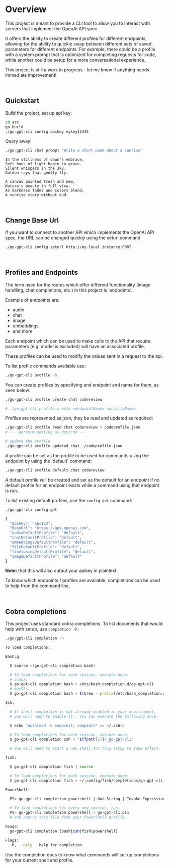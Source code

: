 # Overview

This project is meant to provide a CLI tool to allow you to interact with servers that implement the OpenAI API spec.

It offers the ability to create different profiles for different endpoints, allowing for the ability to quickly swap between different sets of saved parameters for different endpoints. For example, there could be a profile with a system prompt that is optimized for completing requests for code, while another could be setup for a more conversational experience.

This project is still a work in progress - let me know if anything needs immediate improvement!


<br/>

## Quickstart

Build the project, set up api key:

``` bash
cd src
go build
./go-gpt-cli config apikey mykey12345
```

Query away!

``` bash
./go-gpt-cli chat prompt "Write a short poem about a sunrise"
```
```
In the stillness of dawn's embrace,
Soft hues of light begin to grace.
Silent whispers in the sky,
Golden rays that gently fly.

A canvas painted fresh and new,
Nature's beauty in full view.
As darkness fades and colors blend,
A sunrise story without end.
```

<br/>

## Change Base Url  

If you want to connect to another API which implements the OpenAI API spec, the URL can be changed quickly using the seturl command

``` bash
./go-gpt-cli config seturl http://my.local.instance:PORT
```

<br/>

## Profiles and Endpoints

The term used for the routes which offer different functionality (image handling, chat completions, etc.) in this project is 'endpoints'.

Example of endpoints are:

- audio
- chat
- image
- embeddings
- and more

Each endpoint which can be used to make calls to the API that require parameters (e.g. model is excluded) will have an associated profile.

These profiles can be used to modify the values sent in a request to the api.

To list profile commands available use:

``` bash
./go-gpt-cli profile -h
```

You can create profiles by specifying and endpoint and name for them, as seen below:

``` bash
./go-gpt-cli profile create chat codereview

# ./go-gpt-cli profile create <endpointName> <profileName>
```

Profiles are represented as json; they be read and updated as required:

``` bash
./go-gpt-cli profile read chat codereview > codeprofile.json
# --- perform editing as desired ---

# update the profile
./go-gpt-cli profile updated chat ./codeprofile.json
```

A profile can be set as the profile to be used for commands using the endpoint by using the 'default' command:

``` bash
./go-gpt-cli profile default chat codereview
```

A default profile will be created and set as the default for an endpoint if no default profile for an endpoint exists while a command using that endpoint is run.

To list existing default profiles, use the ```config get``` command:

``` bash
./go-gpt-cli config get

{
  "ApiKey": "abc123",
  "BaseUrl": "https://api.openai.com",
  "audioDefaultProfile": "default",
  "chatDefaultProfile": "default",
  "embeddingsDefaultProfile": "default",
  "fileDefaultProfile": "default",
  "finetuningDefaultProfile": "default",
  "imageDefaultProfile": "default"
}
```

**Note:** that this will also output your apikey in plaintext.

To know which endpoints / profiles are available, completions can be used to help from the command line.

<br/>

## Cobra completions

This project uses standard cobra completions. To list documents that would help with setup, use ```completion -h```:

``` bash
./go-gpt-cli completion -h

To load completions:

Bash:q

  $ source <(go-gpt-cli completion bash)

  # To load completions for each session, execute once:
  # Linux:
  $ go-gpt-cli completion bash > /etc/bash_completion.d/go-gpt-cli
  # macOS:
  $ go-gpt-cli completion bash > $(brew --prefix)/etc/bash_completion.d/go-gpt-cli

Zsh:

  # If shell completion is not already enabled in your environment,
  # you will need to enable it.  You can execute the following once:

  $ echo "autoload -U compinit; compinit" >> ~/.zshrc

  # To load completions for each session, execute once:
  $ go-gpt-cli completion zsh > "${fpath[1]}/_go-gpt-cli"

  # You will need to start a new shell for this setup to take effect.

fish:

  $ go-gpt-cli completion fish | source

  # To load completions for each session, execute once:
  $ go-gpt-cli completion fish > ~/.config/fish/completions/go-gpt-cli.fish

PowerShell:

  PS> go-gpt-cli completion powershell | Out-String | Invoke-Expression

  # To load completions for every new session, run:
  PS> go-gpt-cli completion powershell > go-gpt-cli.ps1
  # and source this file from your PowerShell profile.

Usage:
  go-gpt-cli completion [bash|zsh|fish|powershell]

Flags:
  -h, --help   help for completion
```

Use the completion docs to know what commands will set up completions for your current shell and profile.




